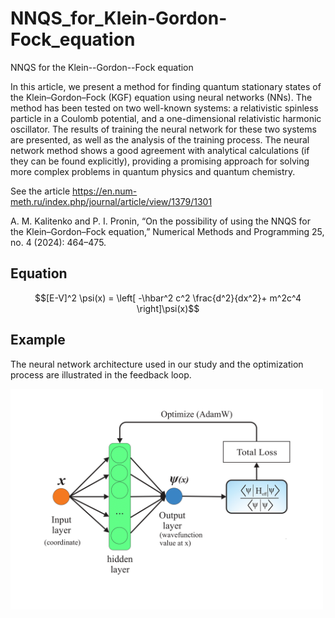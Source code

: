 # NNQS_for_Klein-Gordon-Fock_equation
NNQS for the Klein--Gordon--Fock equation

In this article, we present a method for finding quantum stationary states of the Klein–Gordon–Fock (KGF) equation using neural networks (NNs). The method has been tested on two well-known systems: a relativistic spinless particle in a Coulomb potential, and a one-dimensional relativistic harmonic oscillator. The results of training the neural network for these two systems are presented, as well as the analysis of the training process. The neural network method shows a good agreement with analytical calculations (if they can be found explicitly), providing a promising approach for solving more complex problems in quantum physics and quantum chemistry.

See the article  https://en.num-meth.ru/index.php/journal/article/view/1379/1301

A. M. Kalitenko and P. I. Pronin, “On the possibility of using the NNQS for the Klein–Gordon–Fock equation,” Numerical Methods and Programming 25, no. 4 (2024): 464–475.


## Equation 
$$[E-V]^2 \psi(x) = \left[ -\hbar^2 c^2 \frac{d^2}{dx^2}+ m^2c^4 \right]\psi(x)$$

## Example


The neural network architecture used in our study and the optimization
process are illustrated in the feedback loop.

<img src="./NN.png"  width="500" 
     height=auto>

